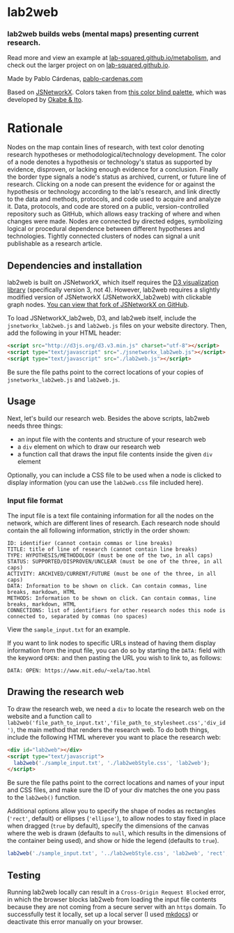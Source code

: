 # lab2web
### lab2web builds webs (mental maps) presenting current research.
Read more and view an example at [lab-squared.github.io/metabolism](https://lab-squared.github.io/metabolism/o), and check out the larger project on on [lab-squared.github.io](https://lab-squared.github.io/).

Made by Pablo Cárdenas, [pablo-cardenas.com](pablo-cardenas.com)

Based on [JSNetworkX](http://jsnetworkx.org). Colors taken from [this color blind palette](http://www.cookbook-r.com/Graphs/Colors_(ggplot2)/),
which was developed by [Okabe & Ito](http://jfly.iam.u-tokyo.ac.jp/color/).

# Rationale
Nodes on the map contain lines of research, with text color denoting research hypotheses or methodological/technology development. The color of a node denotes a hypothesis or technology's status as supported by evidence, disproven, or lacking enough evidence for a conclusion. Finally the border type signals a node's status as archived, current, or future line of research. Clicking on a node can present the evidence for or against the hypothesis or technology according to the lab's research, and link directly to the data and methods, protocols, and code used to acquire and analyze it. Data, protocols, and code are stored on a public, version-controlled repository such as GitHub, which allows easy tracking of where and when changes were made. Nodes are connected by directed edges, symbolizing logical or procedural dependence between different hypotheses and technologies. Tightly connected clusters of nodes can signal a unit publishable as a research article.

## Dependencies and installation
lab2web is built on JSNetworkX, which itself requires the [D3 visualization library](https://d3js.org/) (specifically version 3, not 4). However, lab2web requires a slightly modified version of JSNetworkX (JSNetworkX_lab2web) with clickable graph nodes. [You can view that fork of JSNetworkX on GitHub](https://github.com/lab-squared/JSNetworkX/tree/master).

To load JSNetworkX_lab2web, D3, and lab2web itself, include the `jsnetworkx_lab2web.js` and `lab2web.js` files on your website directory. Then, add the following in your HTML header:

```html
<script src="http://d3js.org/d3.v3.min.js" charset="utf-8"></script>
<script type="text/javascript" src="./jsnetworkx_lab2web.js"></script>
<script type="text/javascript" src="./lab2web.js"></script>
```
Be sure the file paths point to the correct locations of your copies of `jsnetworkx_lab2web.js` and `lab2web.js`.

## Usage
Next, let's build our research web. Besides the above scripts, lab2web needs three things:

- an input file with the contents and structure of your research web
- a `div` element on which to draw our research web
- a function call that draws the input file contents inside the given `div` element

Optionally, you can include a CSS file to be used when a node is clicked to display information (you can use the `lab2web.css` file included here).

### Input file format
The input file is a text file containing information for all the nodes on the network, which are different lines of research. Each research node should contain the all following information, strictly in the order shown:

```
ID: identifier (cannot contain commas or line breaks)
TITLE: title of line of research (cannot contain line breaks)
TYPE: HYPOTHESIS/METHODOLOGY (must be one of the two, in all caps)
STATUS: SUPPORTED/DISPROVEN/UNCLEAR (must be one of the three, in all caps)
ACTIVITY: ARCHIVED/CURRENT/FUTURE (must be one of the three, in all caps)
DATA: Information to be shown on click. Can contain commas, line breaks, markdown, HTML
METHODS: Information to be shown on click. Can contain commas, line breaks, markdown, HTML
CONNECTIONS: list of identifiers for other research nodes this node is connected to, separated by commas (no spaces)
```

View the `sample_input.txt` for an example.

If you want to link nodes to specific URLs instead of having them display information from the input file, you can do so by starting the `DATA:` field with the keyword `OPEN:` and then pasting the URL you wish to link to, as follows:
```
DATA: OPEN: https://www.mit.edu/~xela/tao.html
```

## Drawing the research web

To draw the research web, we need a `div` to locate the research web on the website and a function call to `lab2web('file_path_to_input.txt','file_path_to_stylesheet.css','div_id')`, the main method that renders the research web. To do both things, include the following HTML wherever you want to place the research web:

```html
<div id="lab2web"></div>
<script type="text/javascript">
  lab2web('./sample_input.txt', './lab2webStyle.css', 'lab2web');
</script>
```
Be sure the file paths point to the correct locations and names of your input and CSS files, and make sure the ID of your div matches the one you pass to the `lab2web()` function.

Additional options allow you to specify the shape of nodes as rectangles (`'rect'`, default) or ellipses (`'ellipse'`), to allow nodes to stay fixed in place when dragged (`true` by default), specify the dimensions of the canvas where the web is drawn (defaults to `null`, which results in the dimensions of the container being used), and show or hide the legend (defaults to `true`).

```javascript
lab2web('./sample_input.txt', '../lab2webStyle.css', 'lab2web', 'rect', false, null, 500, true);
```

## Testing
Running lab2web locally can result in a `Cross-Origin Request Blocked` error, in which the browser blocks lab2web from loading the input file contents because they are not coming from a secure server with an `https` domain. To successfully test it locally, set up a local server (I used [mkdocs](https://www.mkdocs.org/)) or deactivate this error manually on your browser.
